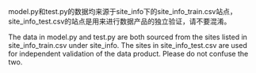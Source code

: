 model.py和test.py的数据均来源于site_info下的site_info_train.csv站点，site_info_test.csv的站点是用来进行数据产品的独立验证，请不要混淆。

The data in model.py and test.py are both sourced from the sites listed in site_info_train.csv under site_info. The sites in site_info_test.csv are used for independent validation of the data product. Please do not confuse the two.
